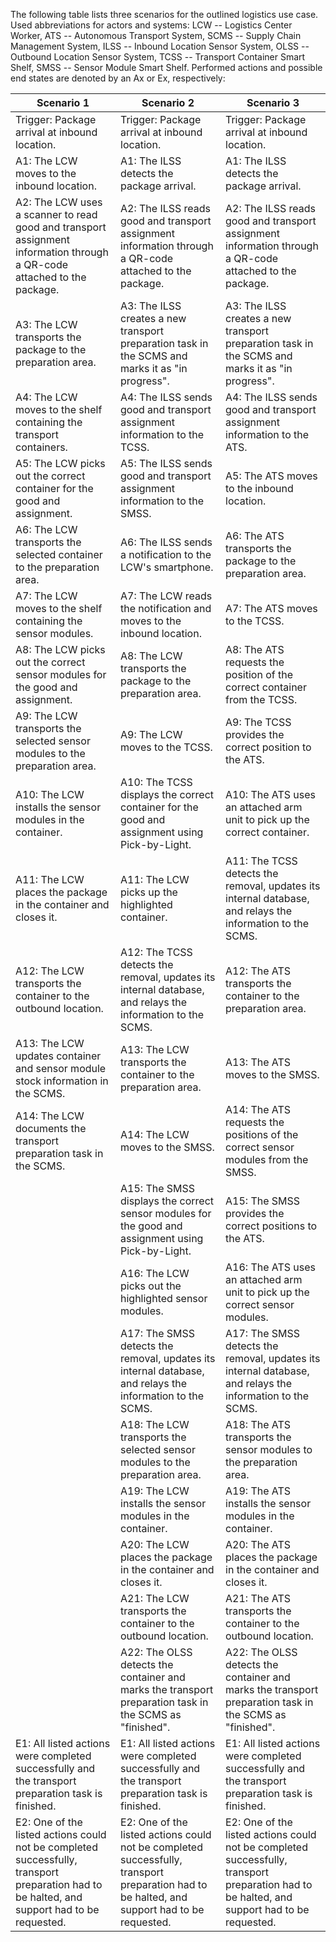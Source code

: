 The following table lists three scenarios for the outlined logistics use case. Used abbreviations for actors and systems: LCW -- Logistics Center Worker, ATS -- Autonomous Transport System, SCMS -- Supply Chain Management System, ILSS -- Inbound Location Sensor System, OLSS -- Outbound Location Sensor System, TCSS -- Transport Container Smart Shelf, SMSS -- Sensor Module Smart Shelf. Performed actions and possible end states are denoted by  an Ax or Ex, respectively:

| Scenario 1 | Scenario 2 | Scenario 3 |
| -------- | ------- | ------- |
| Trigger: Package arrival at inbound location. | Trigger: Package arrival at inbound location. | Trigger: Package arrival at inbound location. |
| A1: The LCW moves to the inbound location. | A1: The ILSS detects the package arrival. | A1: The ILSS detects the package arrival. |
| A2: The LCW uses a scanner to read good and transport assignment information through a QR-code attached to the package. | A2: The ILSS reads good and transport assignment information through a QR-code attached to the package.| A2: The ILSS reads good and transport assignment information through a QR-code attached to the package. |
| A3: The LCW transports the package to the preparation area. | A3: The ILSS creates a new transport preparation task in the SCMS and marks it as "in progress". | A3: The ILSS creates a new transport preparation task in the SCMS and marks it as "in progress". |
| A4: The LCW moves to the shelf containing the transport containers. | A4: The ILSS sends good and transport assignment information to the TCSS. | A4: The ILSS sends good and transport assignment information to the ATS. |
| A5: The LCW picks out the correct container for the good and assignment. | A5: The ILSS sends good and transport assignment information to the SMSS. | A5: The ATS moves to the inbound location. |
| A6: The LCW transports the selected container to the preparation area. | A6: The ILSS sends a notification to the LCW's smartphone. | A6: The ATS transports the package to the preparation area. |
| A7: The LCW moves to the shelf containing the sensor modules. | A7: The LCW reads the notification and moves to the inbound location. | A7: The ATS moves to the TCSS. |
| A8: The LCW picks out the correct sensor modules for the good and assignment. | A8: The LCW transports the package to the preparation area. | A8: The ATS requests the position of the correct container from the TCSS. |
| A9: The LCW transports the selected sensor modules to the preparation area. | A9: The LCW moves to the TCSS. | A9: The TCSS provides the correct position to the ATS. |
| A10: The LCW installs the sensor modules in the container. | A10: The TCSS displays the correct container for the good and assignment using Pick-by-Light. | A10: The ATS uses an attached arm unit to pick up the correct container. |
| A11: The LCW places the package in the container and closes it. | A11: The LCW picks up the highlighted container. | A11: The TCSS detects the removal, updates its internal database, and relays the information to the SCMS. |
| A12: The LCW transports the container to the outbound location. | A12: The TCSS detects the removal, updates its internal database, and relays the information to the SCMS. | A12: The ATS transports the container to the preparation area. |
| A13: The LCW updates container and sensor module stock information in the SCMS. | A13: The LCW transports the container to the preparation area. | A13: The ATS moves to the SMSS. |
| A14: The LCW documents the transport preparation task in the SCMS. | A14: The LCW moves to the SMSS. | A14: The ATS requests the positions of the correct sensor modules from the SMSS.|
| | A15: The SMSS displays the correct sensor modules for the good and assignment using Pick-by-Light. | A15: The SMSS provides the correct positions to the ATS.| 
| | A16: The LCW picks out the highlighted sensor modules. | A16: The ATS uses an attached arm unit to pick up the correct sensor modules. |
| | A17: The SMSS detects the removal, updates its internal database, and relays the information to the SCMS. | A17: The SMSS detects the removal, updates its internal database, and relays the information to the SCMS. |
| | A18: The LCW transports the selected sensor modules to the preparation area. | A18: The ATS transports the sensor modules to the preparation area. | 
| | A19: The LCW installs the sensor modules in the container. | A19: The ATS installs the sensor modules in the container.|
| | A20: The LCW places the package in the container and closes it. | A20: The ATS places the package in the container and closes it. |
| | A21: The LCW transports the container to the outbound location. | A21: The ATS transports the container to the outbound location. |
| | A22: The OLSS detects the container and marks the transport preparation task in the SCMS as "finished". | A22: The OLSS detects the container and marks the transport preparation task in the SCMS as "finished". |
| E1: All listed actions were completed successfully and the transport preparation task is finished. | E1: All listed actions were completed successfully and the transport preparation task is finished. | E1: All listed actions were completed successfully and the transport preparation task is finished. |
| E2: One of the listed actions could not be completed successfully, transport preparation had to be halted, and support had to be requested. | E2: One of the listed actions could not be completed successfully, transport preparation had to be halted, and support had to be requested. | E2: One of the listed actions could not be completed successfully, transport preparation had to be halted, and support had to be requested. |
